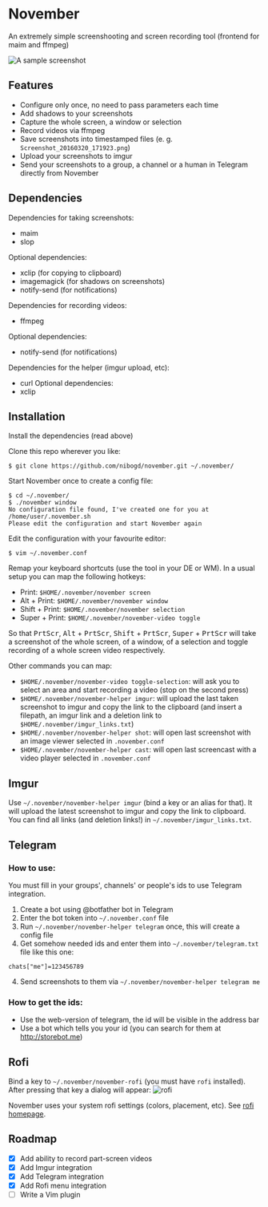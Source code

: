 # November
An extremely simple screenshooting and screen recording tool (frontend for maim and ffmpeg)

![A sample screenshot](http://i.imgur.com/qiTVix7.png)

## Features
 - Configure only once, no need to pass parameters each time
 - Add shadows to your screenshots
 - Capture the whole screen, a window or selection
 - Record videos via ffmpeg
 - Save screenshots into timestamped files (e. g. `Screenshot_20160320_171923.png`)
 - Upload your screenshots to imgur
 - Send your screenshots to a group, a channel or a human in Telegram directly from November
 
## Dependencies
Dependencies for taking screenshots:
 - maim
 - slop

Optional dependencies:
 - xclip (for copying to clipboard)
 - imagemagick (for shadows on screenshots)
 - notify-send (for notifications)

Dependencies for recording videos:
 - ffmpeg

Optional dependencies:
 - notify-send (for notifications)

Dependencies for the helper (imgur upload, etc):
 - curl
Optional dependencies:
 - xclip
 
## Installation
Install the dependencies (read above)

Clone this repo wherever you like:
```
$ git clone https://github.com/nibogd/november.git ~/.november/
```

Start November once to create a config file:
```
$ cd ~/.november/
$ ./november window
No configuration file found, I've created one for you at /home/user/.november.sh
Please edit the configuration and start November again
```

Edit the configuration with your favourite editor:
```
$ vim ~/.november.conf
```

Remap your keyboard shortcuts (use the tool in your DE or WM). In a usual setup you can map the following hotkeys:
 - Print: `$HOME/.november/november screen`
 - Alt + Print: `$HOME/.november/november window`
 - Shift + Print: `$HOME/.november/november selection`
 - Super + Print: `$HOME/.november/november-video toggle`

So that <kbd>PrtScr</kbd>, <kbd>Alt</kbd> + <kbd>PrtScr</kbd>, <kbd>Shift</kbd> + <kbd>PrtScr</kbd>, <kbd>Super</kbd> + <kbd>PrtScr</kbd> will take a screenshot of the whole screen, of a window, of a selection and toggle recording of a whole screen video respectively.

Other commands you can map:
 - `$HOME/.november/november-video toggle-selection`: will ask you to select an area and start recording a video (stop on the second press)
 - `$HOME/.november/november-helper imgur`: will upload the last taken screenshot to imgur and copy the link to the clipboard (and insert a filepath, an imgur link and a deletion link to `$HOME/.november/imgur_links.txt`)
 - `$HOME/.november/november-helper shot`: will open last screenshot with an image viewer selected in `.november.conf`
 - `$HOME/.november/november-helper cast`: will open last screencast with a video player selected in `.november.conf`

## Imgur
Use `~/.november/november-helper imgur` (bind a key or an alias for that). It will upload the latest screenshot to imgur and copy the link to clipboard. You can find all links (and deletion links!) in `~/.november/imgur_links.txt`.

## Telegram
### How to use:
You must fill in your groups', channels' or people's ids
to use Telegram integration.

 1. Create a bot using @botfather bot in Telegram
 2. Enter the bot token into `~/.november.conf` file
 3. Run `~/.november/november-helper telegram` once, this will create a config file
 3. Get somehow needed ids and enter them into `~/.november/telegram.txt` file like this one:
```
chats["me"]=123456789
```
 4. Send screenshots to them via `~/.november/november-helper telegram me`

### How to get the ids:
 - Use the web-version of telegram, the id will be visible in the address bar
 - Use a bot which tells you your id (you can search for them at http://storebot.me)

## Rofi
Bind a key to `~/.november/november-rofi` (you must have `rofi` installed). After pressing that key a dialog will appear:
![rofi](http://i.imgur.com/i6Pq2QY.png)

November uses your system rofi settings (colors, placement, etc). See [rofi homepage](https://davedavenport.github.io/rofi/).

## Roadmap
 - [x] Add ability to record part-screen videos
 - [x] Add Imgur integration
 - [x] Add Telegram integration
 - [x] Add Rofi menu integration
 - [ ] Write a Vim plugin
